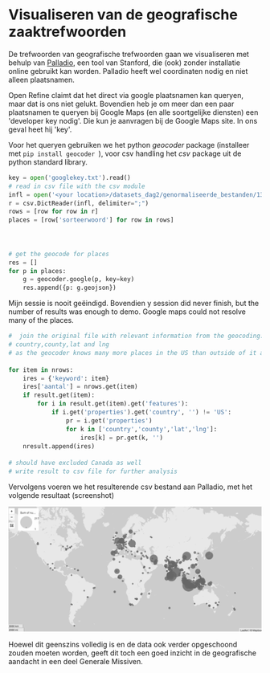 # Visualiseren van de geografische zaaktrefwoorden

De trefwoorden van geografische trefwoorden gaan we visualiseren met behulp van [Palladio](http://hdlab.stanford.edu/palladio-app), een tool van Stanford, die (ook) zonder installatie online gebruikt kan worden. Palladio heeft wel coordinaten nodig en niet alleen plaatsnamen.

Open Refine claimt dat het direct via google plaatsnamen kan queryen, maar dat is ons niet gelukt. Bovendien heb je om meer dan een paar plaatsnamen te queryen bij Google Maps (en alle soortgelijke diensten) een 'developer key nodig'. Die kun je aanvragen bij de Google Maps site. In ons geval heet hij 'key'.

Voor het queryen gebruiken we het python _geocoder_ package (installeer met ```pip install geocoder ```), voor csv handling het _csv_ package uit de python standard library.


```python
key = open('googlekey.txt').read()
# read in csv file with the csv module
infl = open('<your location>/datasets_dag2/genormaliseerde_bestanden/13_geo.csv') # for this example
r = csv.DictReader(infl, delimiter=";")
rows = [row for row in r]
places = [row['sorteerwoord'] for row in rows]



# get the geocode for places
res = []
for p in places:
    g = geocoder.google(p, key=key)
    res.append({p: g.geojson})
```

Mijn sessie is nooit geëindigd. Bovendien y session did never finish, but the number of results was enough to demo. Google maps could not resolve many of the places.

```python
#  join the original file with relevant information from the geocoding:\n",
# country,county,lat and lng
# as the geocoder knows many more places in the US than outside of it and this source does not deal with the US, we kick out all results with a US country

for item in nrows:
    ires = {'keyword': item}
    ires['aantal'] = nrows.get(item)
    if result.get(item):
        for i in result.get(item).get('features'):
            if i.get('properties').get('country', '') != 'US':
                pr = i.get('properties')
                for k in ['country','county','lat','lng']:
                    ires[k] = pr.get(k, '')
    nresult.append(ires)

# should have excluded Canada as well
# write result to csv file for further analysis

```

Vervolgens voeren we het resulterende csv bestand aan Palladio, met het volgende resultaat (screenshot)


![screenshot](screenshot_GM.png)

Hoewel dit geenszins volledig is en de data ook verder opgeschoond zouden moeten worden, geeft dit toch een goed inzicht in de geografische aandacht in een deel Generale Missiven.
